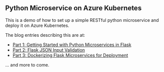 ## Python Microservice on Azure Kubernetes

This is a demo of how to set up a simple RESTful python microservice and deploy it on Azure Kubernetes.

The blog entries describing this are at:

- [Part 1: Getting Started with Python Microservices in Flask](https://mikebridge.github.io/post/python-flask-kubernetes-1/)
- [Part 2: Flask JSON Input Validation](https://mikebridge.github.io/post/python-flask-kubernetes-2/)
- [Part 3: Dockerizing Flask Microservices for Deployment](https://mikebridge.github.io/post/python-flask-kubernetes-3/)

... and more to come.
